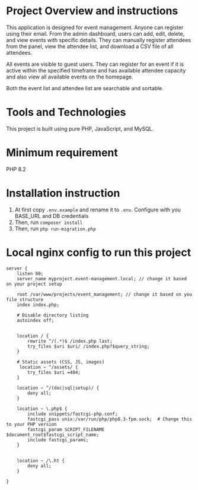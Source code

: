 # Project Overview and instructions

This application is designed for event management. Anyone can register using their email. From the admin dashboard, users can add, edit, delete, and view events with specific details. They can manually register attendees from the panel, view the attendee list, and download a CSV file of all attendees.

All events are visible to guest users. They can register for an event if it is active within the specified timeframe and has available attendee capacity and also view all available events on the homepage.

Both the event list and attendee list are searchable and sortable.

# Tools and Technologies

This project is built using pure PHP, JavaScript, and MySQL.

# Minimum requirement

PHP 8.2

# Installation instruction

1. At first copy `.env.example` and rename it to `.env`. Configure with you BASE_URL and DB credentials
2. Then, run `composer install`
3. Then, run `php run-migration.php`

# Local nginx config to run this project

    server {
        listen 80;
        server_name myproject.event-management.local; // change it based on your project setup

        root /var/www/projects/event_management; // change it based on you file structure
        index index.php;
    
        # Disable directory listing
        autoindex off;
    
    
        location / {
            rewrite ^/(.*)$ /index.php last;
            try_files $uri $uri/ /index.php?$query_string;
        }
    
        # Static assets (CSS, JS, images)
         location ~ ^/assets/ {
            try_files $uri =404;
        }
    
        location ~ ^/(doc|sql|setup)/ {
            deny all;
        }
    
        location ~ \.php$ {
            include snippets/fastcgi-php.conf;
            fastcgi_pass unix:/var/run/php/php8.3-fpm.sock;  # Change this to your PHP version
            fastcgi_param SCRIPT_FILENAME $document_root$fastcgi_script_name;
            include fastcgi_params;
        }
    
    
        location ~ /\.ht {
            deny all;
        }

    }
